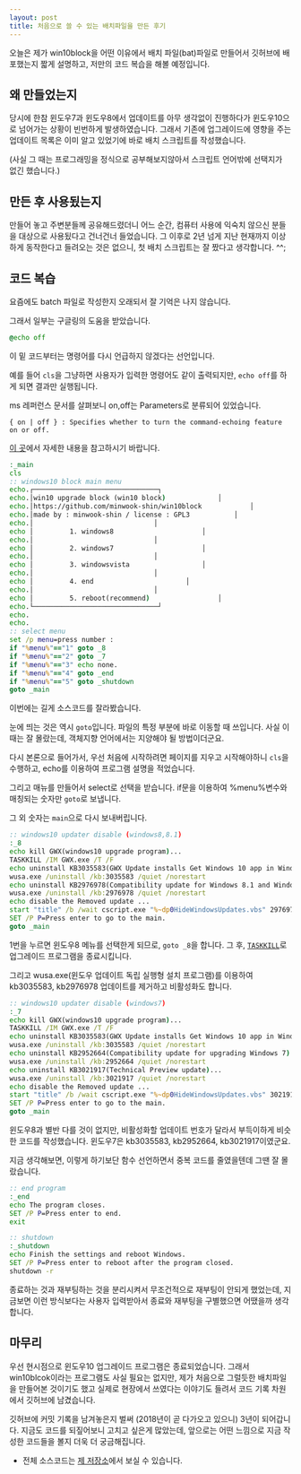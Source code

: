 ```yaml
---
layout: post
title: 처음으로 쓸 수 있는 배치파일을 만든 후기
---
```


오늘은 제가 win10block을 어떤 이유에서 배치 파일(bat)파일로 만들어서 깃허브에 배포했는지 짧게 설명하고, 저만의 코드 복습을 해볼 예정입니다.

## 왜 만들었는지

당시에 한참 윈도우7과 윈도우8에서 업데이트를 아무 생각없이 진행하다가 윈도우10으로 넘어가는 상황이 빈번하게 발생하였습니다.
그래서 기존에 업그레이드에 영향을 주는 업데이트 목록은 이미 알고 있었기에 바로 배치 스크립트를 작성했습니다.

(사실 그 때는 프로그래밍을 정식으로 공부해보지않아서 스크립트 언어밖에 선택지가 없긴 했습니다.)

## 만든 후 사용됬는지

만들어 놓고 주변분들께 공유해드렸더니 어느 순간, 컴퓨터 사용에 익숙치 않으신 분들을 대상으로 사용됬다고 건너건너 들었습니다.
그 이후로 2년 넘게 지난 현재까지 이상하게 동작한다고 들려오는 것은 없으니, 첫 배치 스크립트는 잘 짰다고 생각합니다. ^^;

## 코드 복습

요즘에도 batch 파일로 작성한지 오래되서 잘 기억은 나지 않습니다.

그래서 일부는 구글링의 도움을 받았습니다.

```bat
@echo off
```

이 밑 코드부터는 명령어를 다시 언급하지 않겠다는 선언입니다.

예를 들어 ```cls```을 그냥하면 사용자가 입력한 명령어도 같이 출력되지만, ```echo off```를 하게 되면 결과만 실행됩니다.

ms 레퍼런스 문서를 살펴보니 on,off는 Parameters로 분류되어 있었습니다.

```
{ on | off } : Specifies whether to turn the command-echoing feature on or off. 
```

[이 곳](https://technet.microsoft.com/ko-kr/library/bb490897.aspx)에서 자세한 내용을 참고하시기 바랍니다.


```bat
:_main
cls
:: windows10 block main menu
echo.┌───────────────────────────────┐
echo.│win10 upgrade block (win10 block)				│
echo.│https://github.com/minwook-shin/win10block			│
echo.│made by : minwook-shin / license : GPL3 			│
echo.│								│
echo │         1. windows8						│
echo.│								│
echo │         2. windows7						│
echo.│								│
echo │         3. windowsvista					│
echo.│								│
echo │         4. end						│
echo.│								│
echo │         5. reboot(recommend)					│
echo.└───────────────────────────────┘
echo.
echo.
:: select menu
set /p menu=press number :
if "%menu%"=="1" goto _8
if "%menu%"=="2" goto _7
if "%menu%"=="3" echo none.
if "%menu%"=="4" goto _end
if "%menu%"=="5" goto _shutdown
goto _main
```

이번에는 길게 소스코드를 잘라봤습니다.

눈에 띄는 것은 역시 ```goto```입니다. 파일의 특정 부분에 바로 이동할 때 쓰입니다. 사실 이때는 잘 몰랐는데, 객체지향 언어에서는 지양해야 될 방법이더군요.

다시 본론으로 들어가서, 우선 처음에 시작하려면 페이지를 지우고 시작해야하니 ```cls```을 수행하고, echo를 이용하여 프로그램 설명을 적었습니다.

그리고 매뉴를 만들어서 select로 선택을 받습니다. if문을 이용하여 %menu%변수와 매칭되는 숫자만 ```goto```로 보냅니다.

그 외 숫자는 ```main```으로 다시 보내버립니다.

```bat
:: windows10 updater disable (windows8,8.1)
:_8
echo kill GWX(windows10 upgrade program)...
TASKKILL /IM GWX.exe /T /F
echo uninstall KB3035583(GWX Update installs Get Windows 10 app in Windows 8.1 and Windows 7 SP1)...
wusa.exe /uninstall /kb:3035583 /quiet /norestart
echo uninstall KB2976978(Compatibility update for Windows 8.1 and Windows 8)...
wusa.exe /uninstall /kb:2976978 /quiet /norestart
echo disable the Removed update ...
start "title" /b /wait cscript.exe "%~dp0HideWindowsUpdates.vbs" 2976978 3035583
SET /P P=Press enter to go to the main.
goto _main
```

1번을 누르면 윈도우8 메뉴를 선택한게 되므로, ```goto _8```을 합니다.
그 후, [```TASKKILL```](https://technet.microsoft.com/ko-kr/library/bb491009.aspx)로 업그레이드 프로그램을 종료시킵니다.

그리고 wusa.exe(윈도우 업데이트 독립 실행형 설치 프로그램)를 이용하여 kb3035583, kb2976978 업데이트를 제거하고 비활성화도 합니다.


```bat
:: windows10 updater disable (windows7)
:_7
echo kill GWX(windows10 upgrade program)...
TASKKILL /IM GWX.exe /T /F 
echo uninstall KB3035583(GWX Update installs Get Windows 10 app in Windows 8.1 and Windows 7 SP1)...
wusa.exe /uninstall /kb:3035583 /quiet /norestart
echo uninstall KB2952664(Compatibility update for upgrading Windows 7)...
wusa.exe /uninstall /kb:2952664 /quiet /norestart
echo uninstall KB3021917(Technical Preview update)...
wusa.exe /uninstall /kb:3021917 /quiet /norestart
echo disable the Removed update ...
start "title" /b /wait cscript.exe "%~dp0HideWindowsUpdates.vbs" 3021917 3035583 2952664
SET /P P=Press enter to go to the main.
goto _main
```

윈도우8과 별반 다를 것이 없지만, 비활성화할 업데이트 번호가 달라서 부득이하게 비슷한 코드를 작성했습니다.
윈도우7은 kb3035583, kb2952664, kb3021917이였군요.

지금 생각해보면, 이렇게 하기보단 함수 선언하면서 중복 코드를 줄였을텐데 그땐 잘 몰랐습니다.

```bat
:: end program
:_end
echo The program closes.
SET /P P=Press enter to end.
exit
```

```bat
:: shutdown
:_shutdown
echo Finish the settings and reboot Windows.
SET /P P=Press enter to reboot after the program closed.
shutdown -r
```

종료하는 것과 재부팅하는 것을 분리시켜서 무조건적으로 재부팅이 안되게 했었는데, 지금보면 이런 방식보다는 사용자 입력받아서 종료와 재부팅을 구별했으면 어땠을까 생각합니다.

## 마무리

우선 현시점으로 윈도우10 업그레이드 프로그램은 종료되었습니다. 그래서 win10blcok이라는 프로그램도 사실 필요는 없지만, 제가 처음으로 그럴듯한 배치파일을 만들어본 것이기도 했고 실제로 현장에서 쓰였다는 이야기도 들려서 코드 기록 차원에서 깃허브에 남겼습니다.

깃허브에 커밋 기록을 남겨놓은지 벌써 (2018년이 곧 다가오고 있으니) 3년이 되어갑니다.
지금도 코드를 되짚어보니 고치고 싶은게 많았는데, 앞으로는 어떤 느낌으로 지금 작성한 코드들을 볼지 더욱 더 궁금해집니다.

* 전체 소스코드는 [제 저장소](https://github.com/minwook-shin/win10block/blob/master/win10block.bat)에서 보실 수 있습니다.
